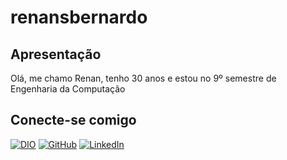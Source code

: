 # renansbernardo

## Apresentação

Olá, me chamo Renan, tenho 30 anos e estou no 9º semestre de Engenharia da Computação

## Conecte-se comigo
[![DIO](https://img.shields.io/badge/DIO-000?style=for-the-badge&logo=DIO)](https://www.dio.me/users/renann005)
[![GitHub](https://img.shields.io/badge/GitHub-000?style=for-the-badge&logo=github)](https://github.com/renansbernardo)
[![LinkedIn](https://img.shields.io/badge/LinkedIn-000?style=for-the-badge&logo=linkedin&logoColor=0E76A8)](https://www.linkedin.com/in/renansbernardo/) 
